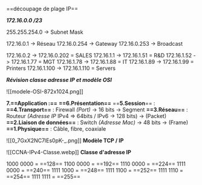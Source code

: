 ==découpage de plage IP==

***172.16.0.0 /23*** 

255.255.254.0 -> Subnet Mask

172.16.0.1 -> Réseau
172.16.0.254 -> Gateway
172.16.0.253 -> Broadcast

172.16.0.2 -> 172.16.0.202 = SALES
172.16.1.1 -> 172.16.1.51 = R&D
172.16.1.52 -> 172.16.1.77 = MGT
172.16.1.78 -> 172.16.1.88 = IT
172.16.1.89 -> 172.16.1.99 = Printers
172.16.1.100 -> 172.16.1.110 = Servers

***Révision classe adresse IP et modèle OSI***

![[modele-OSI-872x1024.png]]

**7.==Application :==**
	**==6.Présentation==**
		==**5.Session**== : 
			**==4.Transport==** : Firewall *(Port)* -> 16 bits -> Segment
				**==3.Réseau==** : Routeur *(Adresse IP* IPv4 => 64bits / IPv6 -> 128 bits) -> (Packet)
					**==2.Liaison de données==** : Switch *(Adresse Mac)* -> 48 bits -> (Frame)
						**==1.Physique==** : Câble, fibre, coaxiale

![[0_7GxX2NC7lEs0pK-_.png]]                                                                     **Modèle TCP / IP**

![[CCNA-IPv4-Classe.webp]]
**Classe d'adresse IP**

1000 0000 = ==128==
1100 0000 = ==192==
1110 0000 = ==224==
1111 0000 = ==240== 
1111 1000 = ==248==
1111 1100 = ==252==
1111 1110 = ==254==
1111 1111 = ==255==

